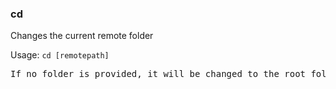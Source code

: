 ### cd
Changes the current remote folder

Usage: `cd [remotepath]`
<pre>
If no folder is provided, it will be changed to the root folder
</pre>
